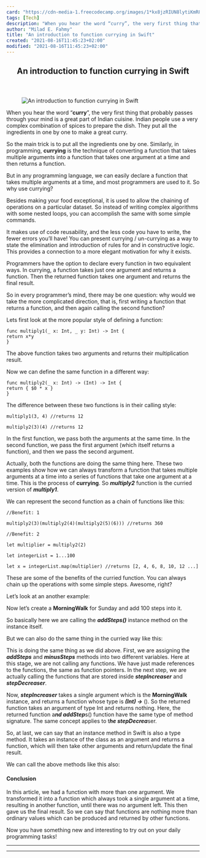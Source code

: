 ```yaml
---
card: "https://cdn-media-1.freecodecamp.org/images/1*kx8jzRIUN8lytiKmR8ALPA.jpeg"
tags: [Tech]
description: "When you hear the word “curry”, the very first thing that pro"
author: "Milad E. Fahmy"
title: "An introduction to function currying in Swift"
created: "2021-08-16T11:45:23+02:00"
modified: "2021-08-16T11:45:23+02:00"
---
```

<div class="site-wrapper">
<main id="site-main" class="site-main outer">
<div class="inner">
<article class="post-full post tag-tech tag-swift tag-technology tag-programming tag-web-development ">
<header class="post-full-header">
<h1 class="post-full-title">An introduction to function currying in Swift</h1>
</header>
<figure class="post-full-image">
<picture>
<source media="(max-width: 700px)" sizes="1px" srcset="data:image/gif;base64,R0lGODlhAQABAIAAAAAAAP///yH5BAEAAAAALAAAAAABAAEAAAIBRAA7 1w">
<source media="(min-width: 701px)" sizes="(max-width: 800px) 400px,
(max-width: 1170px) 700px,
1400px" srcset="https://cdn-media-1.freecodecamp.org/images/1*kx8jzRIUN8lytiKmR8ALPA.jpeg 300w,
https://cdn-media-1.freecodecamp.org/images/1*kx8jzRIUN8lytiKmR8ALPA.jpeg 600w,
https://cdn-media-1.freecodecamp.org/images/1*kx8jzRIUN8lytiKmR8ALPA.jpeg 1000w,
https://cdn-media-1.freecodecamp.org/images/1*kx8jzRIUN8lytiKmR8ALPA.jpeg 2000w">
<img onerror="this.style.display='none'" src="https://cdn-media-1.freecodecamp.org/images/1*kx8jzRIUN8lytiKmR8ALPA.jpeg" alt="An introduction to function currying in Swift">
</picture>
</figure>
<section class="post-full-content">
<div class="post-content">
<p>When you hear the word “<strong>curry</strong>”, the very first thing that probably passes through your mind is a great part of Indian cuisine. Indian people use a very complex combination of spices to prepare the dish. They put all the ingredients in one by one to make a great curry.</p><p>So the main trick is to put all the ingredients one by one. Similarly, in programming, <strong>currying</strong> is the technique of converting a function that takes multiple arguments into a function that takes one argument at a time and then returns a function.</p><p>But in any programming language, we can easily declare a function that takes multiple arguments at a time, and most programmers are used to it. So why use currying?</p><p>Besides making your food exceptional, it is used to allow the chaining of operations on a particular dataset. So instead of writing complex algorithms with some nested loops, you can accomplish the same with some simple commands.</p><p>It makes use of code reusability, and the less code you have to write, the fewer errors you’ll have! You can present currying / un-currying as a way to state the elimination and introduction of rules for and in constructive logic. This provides a connection to a more elegant motivation for why it exists.</p><p>Programmers have the option to declare every function in two equivalent ways. In currying, a function takes just one argument and returns a function. Then the returned function takes one argument and returns the final result.</p><p>So in every programmer’s mind, there may be one question: why would we take the more complicated direction, that is, first writing a function that returns a function, and then again calling the second function?</p><p>Lets first look at the more popular style of defining a function:</p><pre><code class="language-swift">func multiply1(_ x: Int, _ y: Int) -&gt; Int {
return x*y
}</code></pre><p>The above function takes two arguments and returns their multiplication result.</p><p>Now we can define the same function in a different way:</p><pre><code>func multiply2(_ x: Int) -&gt; (Int) -&gt; Int {
return { $0 * x }
}</code></pre><p>The difference between these two functions is in their calling style:</p><pre><code>multiply1(3, 4) //returns 12</code></pre><pre><code>multiply2(3)(4) //returns 12</code></pre><p>In the first function, we pass both the arguments at the same time. In the second function, we pass the first argument (which itself returns a function), and then we pass the second argument.</p><p>Actually, both the functions are doing the same thing here. These two examples show how we can always transform a function that takes multiple arguments at a time into a series of functions that take one argument at a time. This is the process of <strong>currying</strong>. So <strong><em>multiply2</em></strong> function is the curried version of <strong><em>multiply1</em></strong>.</p><p>We can represent the second function as a chain of functions like this:</p><pre><code>//Benefit: 1</code></pre><pre><code>multiply2(3)(multiply2(4)(multiply2(5)(6))) //returns 360</code></pre><pre><code>//Benefit: 2</code></pre><pre><code>let multiplier = multiply2(2)</code></pre><pre><code>let integerList = 1...100</code></pre><pre><code>let x = integerList.map(multiplier) //returns [2, 4, 6, 8, 10, 12 ...]</code></pre><p>These are some of the benefits of the curried function. You can always chain up the operations with some simple steps. Awesome, right?</p><p>Let’s look at an another example:</p><p>Now let’s create a <strong>MorningWalk</strong> for Sunday and add 100 steps into it.</p><p>So basically here we are calling the <strong><em>addSteps()</em></strong> instance method on the instance itself.</p><p>But we can also do the same thing in the curried way like this:</p><p>This is doing the same thing as we did above. First, we are assigning the <strong><em>addSteps</em></strong> and <strong><em>minusSteps</em></strong> methods into two different variables. Here at this stage, we are not calling any functions. We have just made references to the functions, the same as function pointers. In the next step, we are actually calling the functions that are stored inside <strong><em>stepIncreaser</em></strong> and <strong><em>stepDecreaser</em></strong>.</p><p>Now, <strong><em>stepIncreaser</em></strong> takes a single argument which is the <strong>MorningWalk</strong> instance, and returns a function whose type is <strong><em>(Int) -&gt;</em></strong> (). So the returned function takes an argument of type Int and returns nothing. Here, the returned function a<strong><em>nd addStep</em></strong>s() function have the same type of method signature. The same concept applies to t<strong><em>he stepDecrea</em></strong>ser.</p><p>So, at last, we can say that an instance method in Swift is also a type method. It takes an instance of the class as an argument and returns a function, which will then take other arguments and return/update the final result.</p><p>We can call the above methods like this also:</p><h4 id="conclusion">Conclusion</h4><p>In this article, we had a function with more than one argument. We transformed it into a function which always took a single argument at a time, resulting in another function, until there was no argument left. This then gave us the final result. So we can say that functions are nothing more than ordinary values which can be produced and returned by other functions.</p><p>Now you have something new and interesting to try out on your daily programming tasks!</p>
</div>
<hr>
<hr>
</section>
</article>
</div>
</main>
</div>
<!-- Google Tag Manager (noscript) -->
<!-- End Google Tag Manager (noscript) -->
